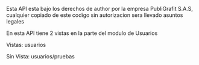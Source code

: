 Esta API esta bajo los derechos de author por la empresa PubliGrafit S.A.S, cualquier copiado de este codigo sin autorizacion sera llevado asuntos legales

En esta API tiene 2 vistas en la parte del modulo de Usuarios

Vistas: usuarios

Sin Vista: usuarios/pruebas

